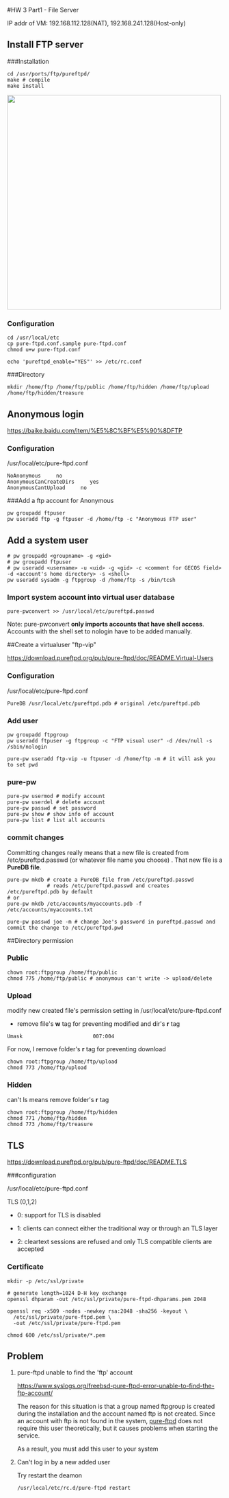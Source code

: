 #HW 3 Part1 - File Server

IP addr of VM: 192.168.112.128(NAT), 192.168.241.128(Host-only)

## Install FTP server

###Installation

```shell
cd /usr/ports/ftp/pureftpd/
make # compile
make install
```

<img src="C:\Users\USER\Desktop\hw3/1.PNG" width="500">

### Configuration

```shell
cd /usr/local/etc
cp pure-ftpd.conf.sample pure-ftpd.conf
chmod u+w pure-ftpd.conf

echo 'pureftpd_enable="YES"' >> /etc/rc.conf
```

###Directory

```shell
mkdir /home/ftp /home/ftp/public /home/ftp/hidden /home/ftp/upload /home/ftp/hidden/treasure
```



## Anonymous login

https://baike.baidu.com/item/%E5%8C%BF%E5%90%8DFTP

### Configuration

/usr/local/etc/pure-ftpd.conf 

```shell
NoAnonymous     no
AnonymousCanCreateDirs     yes
AnonymousCantUpload     no
```

###Add a ftp account for Anonymous

```shell
pw groupadd ftpuser
pw useradd ftp -g ftpuser -d /home/ftp -c "Anonymous FTP user"
```



## Add a system user

```shell
# pw groupadd <groupname> -g <gid>
# pw groupadd ftpuser 
# pw useradd <username> -u <uid> -g <gid> -c <comment for GECOS field> -d <account's home directory> -s <shell>
pw useradd sysadm -g ftpgroup -d /home/ftp -s /bin/tcsh
```

### Import system account into virtual user database

```
pure-pwconvert >> /usr/local/etc/pureftpd.passwd
```

Note: pure-pwconvert **only imports accounts that have shell access**. Accounts with the shell set to nologin have to be added manually.



##Create a virtualuser "ftp-vip"

https://download.pureftpd.org/pub/pure-ftpd/doc/README.Virtual-Users

### Configuration

/usr/local/etc/pure-ftpd.conf

```shell
PureDB /usr/local/etc/pureftpd.pdb # original /etc/pureftpd.pdb
```

### Add user

```shell
pw groupadd ftpgroup
pw useradd ftpuser -g ftpgroup -c "FTP visual user" -d /dev/null -s /sbin/nologin

pure-pw useradd ftp-vip -u ftpuser -d /home/ftp -m # it will ask you to set pwd
```

### pure-pw

```shell
pure-pw usermod # modify account
pure-pw userdel # delete account
pure-pw passwd # set password
pure-pw show # show info of account
pure-pw list # list all accounts
```

### commit changes

Committing changes really means that a new file is created from /etc/pureftpd.passwd (or whatever file name you choose) . That new file is a **PureDB file**.

```shell
pure-pw mkdb # create a PureDB file from /etc/pureftpd.passwd
			 # reads /etc/pureftpd.passwd and creates /etc/pureftpd.pdb by default
# or
pure-pw mkdb /etc/accounts/myaccounts.pdb -f /etc/accounts/myaccounts.txt

pure-pw passwd joe -m # change Joe's password in pureftpd.passwd and commit the change to /etc/pureftpd.pwd
```



##Directory permission

### Public

```shell
chown root:ftpgroup /home/ftp/public
chmod 775 /home/ftp/public # anonymous can't write -> upload/delete
```

### Upload

modify new created file's permission setting in /usr/local/etc/pure-ftpd.conf

- remove file's **w** tag for preventing modified and dir's **r** tag

```shell
Umask                       007:004
```

For now, I remove folder's **r** tag for preventing download

```shell
chown root:ftpgroup /home/ftp/upload
chmod 773 /home/ftp/upload
```

### Hidden

can't ls means remove folder's **r** tag

```shell
chown root:ftpgroup /home/ftp/hidden
chmod 771 /home/ftp/hidden
chmod 773 /home/ftp/treasure
```



## TLS

https://download.pureftpd.org/pub/pure-ftpd/doc/README.TLS

###configuration 

/usr/local/etc/pure-ftpd.conf

TLS (0,1,2)

- 0: support for TLS is disabled

- 1: clients can connect either the traditional way or through an TLS layer
- 2: cleartext sessions are refused and only TLS compatible clients are accepted

### Certificate

```shell
mkdir -p /etc/ssl/private

# generate length=1024 D-H key exchange
openssl dhparam -out /etc/ssl/private/pure-ftpd-dhparams.pem 2048

openssl req -x509 -nodes -newkey rsa:2048 -sha256 -keyout \
  /etc/ssl/private/pure-ftpd.pem \
  -out /etc/ssl/private/pure-ftpd.pem

chmod 600 /etc/ssl/private/*.pem
```



## Problem

1. pure-ftpd unable to find the 'ftp' account

   https://www.syslogs.org/freebsd-pure-ftpd-error-unable-to-find-the-ftp-account/

   The reason for this situation is that a group named ftpgroup is created during the installation and the account named ftp is not created. Since an account with ftp is not found in the system, [pure-ftpd](https://www.syslogs.org/tag/pure-ftpd/) does not require this user theoretically, but it causes problems when starting the service.

   As a result, you must add this user to your system

2. Can't log in by a new added user

   Try restart the deamon

   ```shell
   /usr/local/etc/rc.d/pure-ftpd restart
   ```


